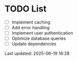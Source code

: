 # TODO List

- [ ] Implement caching
- [ ] Add error handling
- [ ] Implement user authentication
- [ ] Optimize database queries
- [ ] Update dependencies

Last updated: 2025-06-19 16:28

